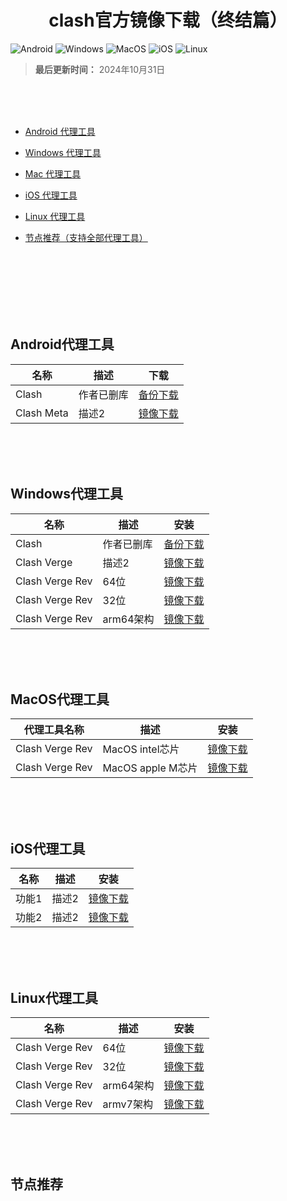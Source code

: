 <h1 align="center">clash官方镜像下载（终结篇）</h1>

![Android](https://img.shields.io/badge/安卓-Android-brightgreen)
![Windows](https://img.shields.io/badge/微软-Windows-blue)
![MacOS](https://img.shields.io/badge/OS-MacOS-lightgrey)
![iOS](https://img.shields.io/badge/苹果-iOS-red)
![Linux](https://img.shields.io/badge/Linux-Linux-red)
> ****最后更新时间：**** 2024年10月31日

<br><br><br>
- [Android 代理工具](#Android代理工具)

- [Windows 代理工具](#Windows代理工具)

- [Mac 代理工具](#MacOS代理工具)

- [iOS 代理工具](#iOS代理工具)

- [Linux 代理工具](#Linux代理工具)

- [节点推荐（支持全部代理工具）](#节点推荐)

<br><br><br>
<br><br><br>
## Android代理工具
| 名称     | 描述       | 下载       |
|----------|------------|------------|
| Clash                    | 作者已删库                | [备份下载](https://github.com) |
| Clash Meta               | 描述2                     | [镜像下载](https://github.com) |

<br><br><br>
## Windows代理工具
| 名称     | 描述       | 安装       |
|----------|------------|------------|
| Clash                  | 作者已删库                  | [备份下载](https://github.com) |
| Clash Verge            | 描述2                       | [镜像下载](https://github.com) |
| Clash Verge Rev        | 64位                       | [镜像下载](https://github.com/clash-verge-rev/clash-verge-rev/releases/download/v1.7.7/Clash.Verge_1.7.7_x64-setup.exe) |
| Clash Verge Rev        | 32位                       | [镜像下载](https://github.com/clash-verge-rev/clash-verge-rev/releases/download/v1.7.7/Clash.Verge_1.7.7_x86-setup.exe) |
| Clash Verge Rev        | arm64架构                       | [镜像下载](https://github.com/clash-verge-rev/clash-verge-rev/releases/download/v1.7.7/Clash.Verge_1.7.7_arm64-setup.exe) |

<br><br><br>
## MacOS代理工具
| 代理工具名称     | 描述       | 安装       |
|----------|------------|------------|
| Clash Verge Rev      | MacOS intel芯片          | [镜像下载](https://github.com/clash-verge-rev/clash-verge-rev/releases/download/v1.7.7/Clash.Verge_1.7.7_x64.dmg) |
| Clash Verge Rev      | MacOS apple M芯片        | [镜像下载](https://github.com/clash-verge-rev/clash-verge-rev/releases/download/v1.7.7/Clash.Verge_1.7.7_aarch64.dmg) |

<br><br><br>
## iOS代理工具
| 名称     | 描述       | 安装       |
|----------|------------|------------|
| 功能1   | 描述2     | [镜像下载](https://github.com) |
| 功能2   | 描述2     | [镜像下载](https://github.com) |

<br><br><br>
## Linux代理工具
| 名称     | 描述       | 安装       |
|----------|------------|------------|
| Clash Verge Rev   | 64位           | [镜像下载](https://github.com/clash-verge-rev/clash-verge-rev/releases/download/v1.7.7/clash-verge_1.7.7_amd64.deb) |
| Clash Verge Rev   | 32位           | [镜像下载](https://github.com/clash-verge-rev/clash-verge-rev/releases/download/v1.7.7/clash-verge_1.7.7_i386.deb) |
| Clash Verge Rev   | arm64架构      | [镜像下载](https://github.com/clash-verge-rev/clash-verge-rev/releases/download/v1.7.7/clash-verge_1.7.7_arm64.deb) |
| Clash Verge Rev   | armv7架构      | [镜像下载](https://github.com/clash-verge-rev/clash-verge-rev/releases/download/v1.7.7/clash-verge_1.7.7_armhf.deb) |

<br><br><br>
## 节点推荐



